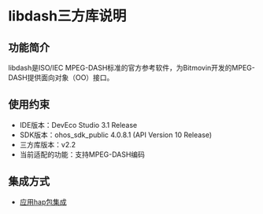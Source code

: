 # libdash三方库说明
## 功能简介
libdash是ISO/IEC MPEG-DASH标准的官方参考软件，为Bitmovin开发的MPEG-DASH提供面向对象（OO）接口。
## 使用约束
- IDE版本：DevEco Studio 3.1 Release
- SDK版本：ohos_sdk_public 4.0.8.1 (API Version 10 Release)
- 三方库版本：v2.2
- 当前适配的功能：支持MPEG-DASH编码

## 集成方式
+ [应用hap包集成](docs/hap_integrate.md)
